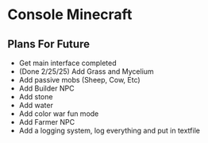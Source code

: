 # Console Minecraft

## Plans For Future
- Get main interface completed
- (Done 2/25/25) Add Grass and Mycelium 
- Add passive mobs (Sheep, Cow, Etc)
- Add Builder NPC
- Add stone
- Add water
- Add color war fun mode
- Add Farmer NPC
- Add a logging system, log everything and put in textfile